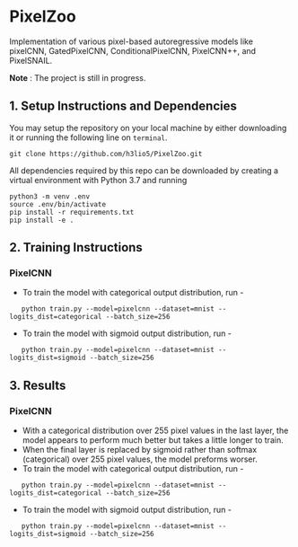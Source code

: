 # PixelZoo
Implementation of various pixel-based autoregressive models like pixelCNN, GatedPixelCNN, ConditionalPixelCNN, PixelCNN++, and PixelSNAIL.

**Note** : The project is still in progress.

## 1. Setup Instructions and Dependencies
You may setup the repository on your local machine by either downloading it or running the following line on `terminal`.
``` Batchfile
git clone https://github.com/h3lio5/PixelZoo.git
```
All dependencies required by this repo can be downloaded by creating a virtual environment with Python 3.7 and running

``` Batchfile
python3 -m venv .env
source .env/bin/activate
pip install -r requirements.txt
pip install -e .
```
## 2. Training Instructions
### PixelCNN
 * To train the model with categorical output distribution, run -
``` Batchfile 
   python train.py --model=pixelcnn --dataset=mnist --logits_dist=categorical --batch_size=256 
```
 * To train the model with sigmoid output distribution, run - 
``` Batchfile 
   python train.py --model=pixelcnn --dataset=mnist --logits_dist=sigmoid --batch_size=256 
```


## 3. Results
### PixelCNN 
 * With a categorical distribution over 255 pixel values in the last layer, the model appears to perform much better but takes a little longer to train.
 * When the final layer is replaced by sigmoid rather than softmax (categorical) over 255 pixel values, the model preforms worser.
 * To train the model with categorical output distribution, run -
``` Batchfile 
   python train.py --model=pixelcnn --dataset=mnist --logits_dist=categorical --batch_size=256 
```
 * To train the model with sigmoid output distribution, run - 
``` Batchfile 
   python train.py --model=pixelcnn --dataset=mnist --logits_dist=sigmoid --batch_size=256 
```

 
